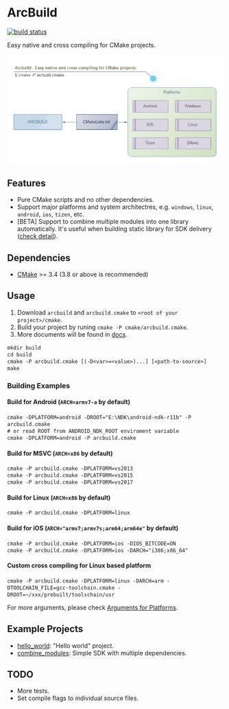# ArcBuild

[![build status](/../../workflows/linux-x64-clang/badge.svg)](/../../actions)

Easy native and cross compiling for CMake projects.

![](docs/overview.jpg)


## Features

- Pure CMake scripts and no other dependencies.
- Support major platforms and system architectres, e.g. `windows`, `linux`, `android`, `ios`, `tizen`, etc.
- [BETA] Support to combine multiple modules into one library automatically.
  It's useful when building static library for SDK delivery ([check detail](docs/Advanced.md)).


## Dependencies

- [CMake](http://cmake.org/) >= 3.4 (3.8 or above is recommended)


## Usage

1. Download `arcbuild` and `arcbuild.cmake` to `<root of your project>/cmake`.
2. Build your project by runing `cmake -P cmake/arcbuild.cmake`.
3. More documents will be found in [docs](docs/README.md).

```
mkdir build
cd build
cmake -P arcbuild.cmake [(-D<var>=<value>)...] [<path-to-source>]
make
```


### Building Examples

#### Build for Android (`ARCH=armv7-a` by default)

```shell
cmake -DPLATFORM=android -DROOT="E:\NDK\android-ndk-r11b" -P arcbuild.cmake
# or read ROOT from ANDROID_NDK_ROOT enviroment variable
cmake -DPLATFORM=android -P arcbuild.cmake
```

#### Build for MSVC (`ARCH=x86` by default)

```shell
cmake -P arcbuild.cmake -DPLATFORM=vs2013
cmake -P arcbuild.cmake -DPLATFORM=vs2015
cmake -P arcbuild.cmake -DPLATFORM=vs2017
```

#### Build for Linux (`ARCH=x86` by default)

```shell
cmake -P arcbuild.cmake -DPLATFORM=linux
```

#### Build for iOS (`ARCH="armv7;armv7s;arm64;arm64e"` by default)

```shell
cmake -P arcbuild.cmake -DPLATFORM=ios -DIOS_BITCODE=ON
cmake -P arcbuild.cmake -DPLATFORM=ios -DARCH="i386;x86_64"
```

#### Custom cross compiling for Linux based platform

```shell
cmake -P arcbuild.cmake -DPLATFORM=linux -DARCH=arm -DTOOLCHAIN_FILE=gcc-toolchain.cmake -DROOT=~/xxx/prebuilt/toolschain/usr
```

For more arguments, please check [Arguments for Platforms](docs/PlatformArguments.md).


## Example Projects

- [hello_world](examples/hello_world): "Hello world" project.
- [combine_modules](examples/combine_modules): Simple SDK with multiple dependencies.


## TODO

- More tests.
- Set compile flags to individual source files.
